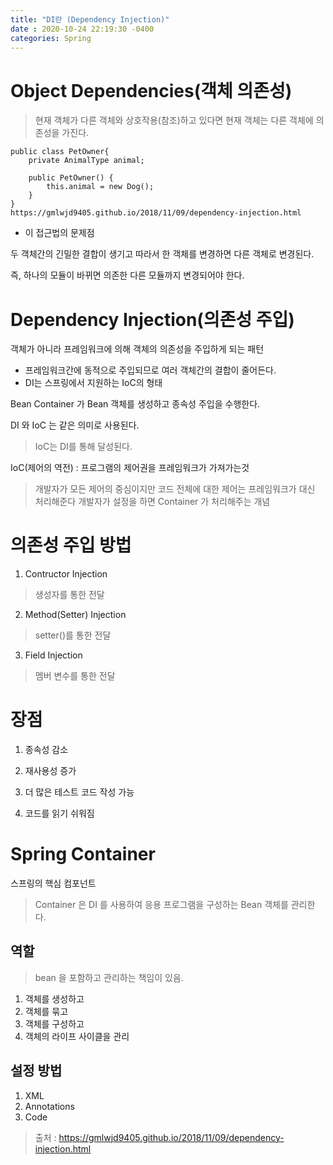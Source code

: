 ```yaml
---
title: "DI란 (Dependency Injection)"
date : 2020-10-24 22:19:30 -0400
categories: Spring
---
```



# Object Dependencies(객체 의존성)

> 현재 객체가 다른 객체와 상호작용(참조)하고 있다면 현재 객체는 다른 객체에 의존성을 가진다.

```
public class PetOwner{
    private AnimalType animal;

    public PetOwner() {
        this.animal = new Dog();
    }
}
https://gmlwjd9405.github.io/2018/11/09/dependency-injection.html
```

- 이 접근법의 문제점

두 객체간의 긴밀한 결합이 생기고 따라서 한 객체를 변경하면 다른 객체로 변경된다.

즉, 하나의 모듈이 바뀌면 의존한 다른 모듈까지 변경되어야 한다.

# Dependency Injection(의존성 주입)

객체가 아니라 프레임워크에 의해 객체의 의존성을 주입하게 되는 패턴

- 프레임워크간에 동적으로 주입되므로 여러 객체간의 결합이 줄어든다.
- DI는 스프링에서 지원하는 IoC의 형태

Bean Container 가 Bean 객체를 생성하고 종속성 주입을 수행한다.

DI 와 IoC 는 같은 의미로 사용된다.
> IoC는 DI를 통해 달성된다.

IoC(제어의 역전) : 프로그램의 제어권을 프레임워크가 가져가는것
> 개발자가 모든 제어의 중심이지만 코드 전체에 대한 제어는 프레임워크가 대신 처리해준다
> 개발자가 설정을 하면 Container 가 처리해주는 개념


# 의존성 주입 방법

1. Contructor Injection
> 생성자를 통한 전달

2. Method(Setter) Injection
> setter()를 통한 전달

3. Field Injection
> 멤버 변수를 통한 전달



# 장점

1. 종속성 감소

2. 재사용성 증가

3. 더 많은 테스트 코드 작성 가능

4. 코드를 읽기 쉬워짐

# Spring Container

스프링의 핵심 컴포넌트

> Container 은 DI 를 사용하여 응용 프로그램을 구성하는 Bean 객체를 관리한다.

## 역할

> bean 을 포함하고 관리하는 책임이 있음.

1. 객체를 생성하고
2. 객체를 묶고
3. 객체를 구성하고
4. 객체의 라이프 사이클을 관리

## 설정 방법

1. XML
2. Annotations
3. Code


> 출처 : https://gmlwjd9405.github.io/2018/11/09/dependency-injection.html



